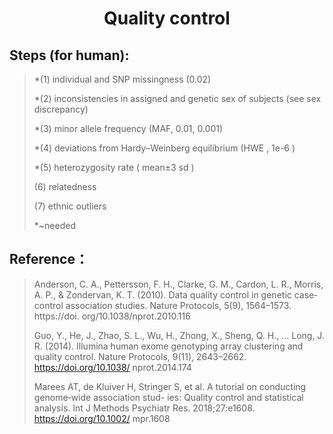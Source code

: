 # <center>Quality control</center>

## Steps (for human):


>  *(1) individual and SNP missingness (0.02)
>
>  *(2) inconsistencies in assigned and genetic sex of subjects (see sex discrepancy)
>
>  *(3) minor allele frequency (MAF,  0.01, 0.001)
>
>  *(4) deviations from Hardy–Weinberg equilibrium (HWE , 1e-6 )
>
>  *(5) heterozygosity rate ( mean±3 sd )
>
>  (6) relatedness
>
>  (7) ethnic outliers
>
>  *~needed



## Reference：

> Anderson, C. A., Pettersson, F. H., Clarke, G. M., Cardon, L. R., Morris, A. P., & Zondervan, K. T. (2010). Data quality control in genetic case‐control association studies. Nature Protocols, 5(9), 1564–1573. https://doi. org/10.1038/nprot.2010.116
>
> Guo, Y., He, J., Zhao, S. L., Wu, H., Zhong, X., Sheng, Q. H., … Long, J. R. (2014). Illumina human exome genotyping array clustering and quality control. Nature Protocols, 9(11), 2643–2662. https://doi.org/10.1038/ nprot.2014.174
>
> Marees AT, de Kluiver H, Stringer S, et al. A tutorial on conducting genome‐wide association stud- ies: Quality control and statistical analysis. Int J Methods Psychiatr Res. 2018;27:e1608. https://doi.org/10.1002/ mpr.1608
>